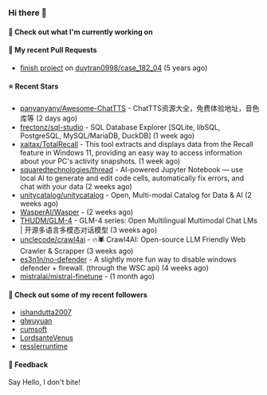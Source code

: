 ### Hi there 👋

#### 👷 Check out what I'm currently working on

#### 🔨 My recent Pull Requests

- [finish project](https://github.com/duytran0998/case_182_04/pull/1) on [duytran0998/case_182_04](https://github.com/duytran0998/case_182_04) (5 years ago)

#### ⭐ Recent Stars

- [panyanyany/Awesome-ChatTTS](https://github.com/panyanyany/Awesome-ChatTTS) - ChatTTS资源大全，免费体验地址，音色库等 (2 days ago)
- [frectonz/sql-studio](https://github.com/frectonz/sql-studio) - SQL Database Explorer [SQLite, libSQL, PostgreSQL, MySQL/MariaDB, DuckDB] (1 week ago)
- [xaitax/TotalRecall](https://github.com/xaitax/TotalRecall) - This tool extracts and displays data from the Recall feature in Windows 11, providing an easy way to access information about your PC&#39;s activity snapshots. (1 week ago)
- [squaredtechnologies/thread](https://github.com/squaredtechnologies/thread) - AI-powered Jupyter Notebook — use local AI to generate and edit code cells, automatically fix errors, and chat with your data (2 weeks ago)
- [unitycatalog/unitycatalog](https://github.com/unitycatalog/unitycatalog) - Open, Multi-modal Catalog for Data &amp; AI (2 weeks ago)
- [WasperAI/Wasper](https://github.com/WasperAI/Wasper) -  (2 weeks ago)
- [THUDM/GLM-4](https://github.com/THUDM/GLM-4) - GLM-4 series: Open Multilingual Multimodal Chat LMs | 开源多语言多模态对话模型 (3 weeks ago)
- [unclecode/crawl4ai](https://github.com/unclecode/crawl4ai) - 🔥🕷️ Crawl4AI: Open-source LLM Friendly Web Crawler &amp; Scrapper (3 weeks ago)
- [es3n1n/no-defender](https://github.com/es3n1n/no-defender) - A slightly more fun way to disable windows defender &#43; firewall. (through the WSC api) (4 weeks ago)
- [mistralai/mistral-finetune](https://github.com/mistralai/mistral-finetune) -  (1 month ago)

#### 👯 Check out some of my recent followers

- [ishandutta2007](https://github.com/ishandutta2007)
- [glwuyuan](https://github.com/glwuyuan)
- [cumsoft](https://github.com/cumsoft)
- [LordsanteVenus](https://github.com/LordsanteVenus)
- [resslerruntime](https://github.com/resslerruntime)

#### 💬 Feedback

Say Hello, I don't bite!